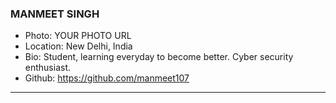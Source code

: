 ### MANMEET SINGH
- Photo: YOUR PHOTO URL
- Location: New Delhi, India
- Bio: Student, learning everyday to become better. Cyber security enthusiast.
- Github: https://github.com/manmeet107
***
